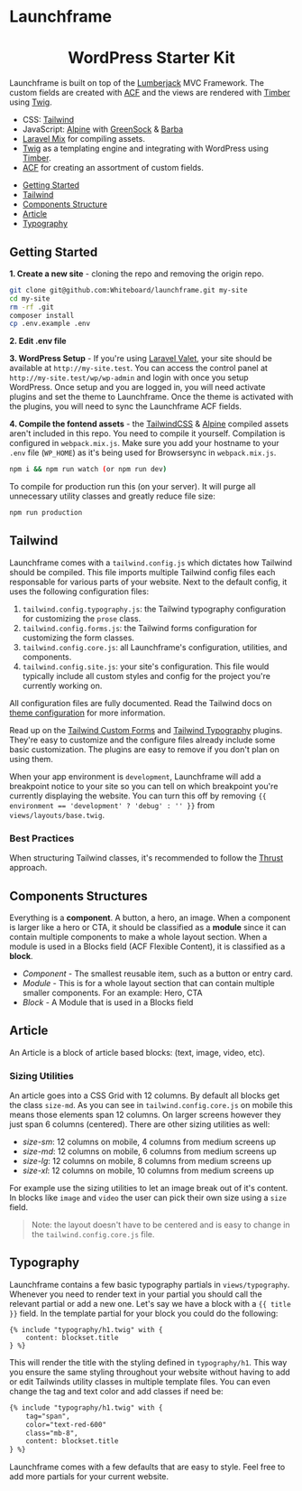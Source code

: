 # Launchframe
<h1 align="center">
    WordPress Starter Kit
</h1>

Launchframe is built on top of the [Lumberjack](https://lumberjack.rareloop.com/) MVC Framework. The custom fields are created with [ACF](https://www.advancedcustomfields.com/resources/) and the views are rendered with [Timber](https://www.upstatement.com/timber/) using [Twig](https://twig.symfony.com/).
-   CSS: [Tailwind](https://tailwindcss.com/)
-   JavaScript: [Alpine](https://github.com/alpinejs/alpine/) with [GreenSock](https://greensock.com/) & [Barba](https://barba.js.org/)
-   [Laravel Mix](https://github.com/JeffreyWay/laravel-mix) for compiling assets.
-   [Twig](https://twig.symfony.com/) as a templating engine and integrating with WordPress using [Timber](https://www.upstatement.com/timber/).
-   [ACF](https://www.advancedcustomfields.com/resources/) for creating an assortment of custom fields.

* [Getting Started](#getting-started)
* [Tailwind](#tailwind)
* [Components Structure](#components-structure)
* [Article](#article)
* [Typography](#typography)

## Getting Started
<span id="getting-started"></span>

**1. Create a new site** - cloning the repo and removing the origin repo.
```bash
git clone git@github.com:Whiteboard/launchframe.git my-site
cd my-site
rm -rf .git
composer install
cp .env.example .env
```

**2. Edit .env file**

**3. WordPress Setup** - If you're using [Laravel Valet](https://laravel.com/docs/valet), your site should be available at `http://my-site.test`. You can access the control panel at `http://my-site.test/wp/wp-admin` and login with once you setup WordPress. Once setup and you are logged in, you will need activate plugins and set the theme to Launchframe. Once the theme is activated with the plugins, you will need to sync the Launchframe ACF fields.

**4. Compile the fontend assets** - the [TailwindCSS](https://tailwindcss.com/) & [Alpine](https://github.com/alpinejs/alpine/) compiled assets aren't included in this repo. You need to compile it yourself. Compilation is configured in `webpack.mix.js`. Make sure you add your hostname to your `.env` file (`WP_HOME`) as it's being used for Browsersync in `webpack.mix.js`.
```bash
npm i && npm run watch (or npm run dev)
```
To compile for production run this (on your server). It will purge all unnecessary utility classes and greatly reduce file size:
```bash
npm run production
```

## Tailwind
<span id="tailwind"></span>

Launchframe comes with a `tailwind.config.js` which dictates how Tailwind should be compiled. This file imports multiple Tailwind config files each responsable for various parts of your website. Next to the default config, it uses the following configuration files:

1. `tailwind.config.typography.js`: the Tailwind typography configuration for customizing the `prose` class.
2. `tailwind.config.forms.js`: the Tailwind forms configuration for customizing the form classes.
3. `tailwind.config.core.js`: all Launchframe's configuration, utilities, and components.
4. `tailwind.config.site.js`: your site's configuration. This file would typically include all custom styles and config for the project you're currently working on.

All configuration files are fully documented. Read the Tailwind docs on [theme configuration](https://tailwindcss.com/docs/theme/) for more information.

Read up on the [Tailwind Custom Forms](https://tailwindcss-custom-forms.netlify.app) and [Tailwind Typography](https://github.com/tailwindlabs/tailwindcss-typography) plugins. They're easy to customize and the configure files already include some basic customization. The plugins are easy to remove if you don't plan on using them.

When your app environment is `development`, Launchframe will add a breakpoint notice to your site so you can tell on which breakpoint you're currently displaying the website. You can turn this off by removing `{{ environment == 'development' ? 'debug' : '' }}` from `views/layouts/base.twig`.

### Best Practices
When structuring Tailwind classes, it's recommended to follow the [Thrust](https://www.notion.so/Thrust-8ff9fbf7f25c41c085efda1cb0656f5c) approach.

## Components Structures
<span id="components-structure"></span>

Everything is a **component**. A button, a hero, an image. When a component is larger like a hero or CTA, it should be classified as a **module** since it can contain multiple components to make a whole layout section. When a module is used in a Blocks field (ACF Flexible Content), it is classified as a **block**.

-   _Component_ - The smallest reusable item, such as a button or entry card.
-   _Module_ - This is for a whole layout section that can contain multiple smaller components. For an example: Hero, CTA
-   _Block_ - A Module that is used in a Blocks field

## Article
<span id="article"></span>

An Article is a block of article based blocks: (text, image, video, etc).

### Sizing Utilities
An article goes into a CSS Grid with 12 columns. By default all blocks get the class `size-md`. As you can see in `tailwind.config.core.js` on mobile this means those elements span 12 columns. On larger screens however they just span 6 columns (centered). There are other sizing utilities as well:

* *size-sm*: 12 columns on mobile, 4 columns from medium screens up
* *size-md*: 12 columns on mobile, 6 columns from medium screens up
* *size-lg*: 12 columns on mobile, 8 columns from medium screens up
* *size-xl*: 12 columns on mobile, 10 columns from medium screens up

For example use the sizing utilities to let an image break out of it's content. In blocks like `image` and `video` the user can pick their own size using a `size` field.

> Note: the layout doesn't have to be centered and is easy to change in the `tailwind.config.core.js` file.

## Typography
<span id="typography"></span>

Launchframe contains a few basic typography partials in `views/typography`. Whenever you need to render text in your partial you should call the relevant partial or add a new one. Let's say we have a block with a `{{ title }}` field. In the template partial for your block you could do the following:

```twig
{% include "typography/h1.twig" with {
    content: blockset.title
} %}
```

This will render the title with the styling defined in `typography/h1`. This way you ensure the same styling throughout your website without having to add or edit Tailwinds utility classes in multiple template files. You can even change the tag and text color and add classes if need be:

```html
{% include "typography/h1.twig" with {
    tag="span",
    color="text-red-600"
    class="mb-8",
    content: blockset.title
} %}
```

Launchframe comes with a few defaults that are easy to style. Feel free to add more partials for your current website.
